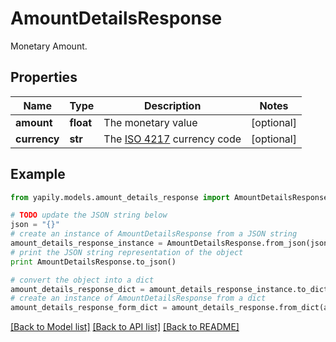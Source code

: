 # AmountDetailsResponse

Monetary Amount.

## Properties
Name | Type | Description | Notes
------------ | ------------- | ------------- | -------------
**amount** | **float** | The monetary value | [optional] 
**currency** | **str** | The [ISO 4217](https://www.xe.com/iso4217.php) currency code | [optional] 

## Example

```python
from yapily.models.amount_details_response import AmountDetailsResponse

# TODO update the JSON string below
json = "{}"
# create an instance of AmountDetailsResponse from a JSON string
amount_details_response_instance = AmountDetailsResponse.from_json(json)
# print the JSON string representation of the object
print AmountDetailsResponse.to_json()

# convert the object into a dict
amount_details_response_dict = amount_details_response_instance.to_dict()
# create an instance of AmountDetailsResponse from a dict
amount_details_response_form_dict = amount_details_response.from_dict(amount_details_response_dict)
```
[[Back to Model list]](../README.md#documentation-for-models) [[Back to API list]](../README.md#documentation-for-api-endpoints) [[Back to README]](../README.md)


